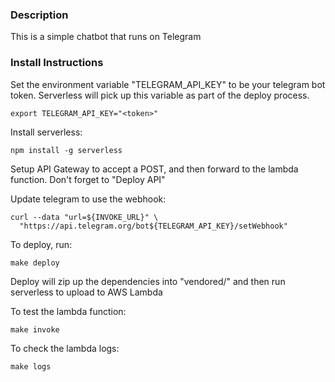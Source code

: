 ### Description

This is a simple chatbot that runs on Telegram

### Install Instructions

Set the environment variable "TELEGRAM_API_KEY" to be your telegram bot token.
Serverless will pick up this variable as part of the deploy process.

```
export TELEGRAM_API_KEY="<token>"
```

Install serverless:

```
npm install -g serverless
```

Setup API Gateway to accept a POST, and then forward to the lambda
function.  Don't forget to "Deploy API"

Update telegram to use the webhook:

```
curl --data "url=${INVOKE_URL}" \
  "https://api.telegram.org/bot${TELEGRAM_API_KEY}/setWebhook"
```

To deploy, run:

```
make deploy
```

Deploy will zip up the dependencies into "vendored/" and then run serverless
to upload to AWS Lambda

To test the lambda function:

```
make invoke
```

To check the lambda logs:

```
make logs
```
